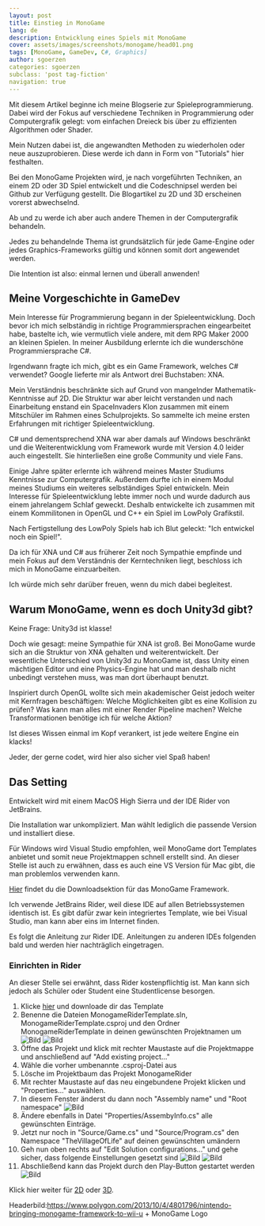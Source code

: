 ```yaml
---
layout: post
title: Einstieg in MonoGame
lang: de
description: Entwicklung eines Spiels mit MonoGame
cover: assets/images/screenshots/monogame/head01.png
tags: [MonoGame, GameDev, C#, Graphics]
author: sgoerzen
categories: sgoerzen
subclass: 'post tag-fiction'
navigation: true
---
```

Mit diesem Artikel beginne ich meine Blogserie zur Spieleprogrammierung.
Dabei wird der Fokus auf verschiedene Techniken in Programmierung oder Computergrafik gelegt: vom einfachen Dreieck bis über zu effizienten Algorithmen oder Shader.

Mein Nutzen dabei ist, die angewandten Methoden zu wiederholen oder neue auszuprobieren. Diese werde ich dann in Form von "Tutorials" hier festhalten. 

Bei den MonoGame Projekten wird, je nach vorgeführten Techniken, an einem 2D oder 3D Spiel entwickelt und die Codeschnipsel werden bei Github zur Verfügung gestellt.
Die Blogartikel zu 2D und 3D erscheinen vorerst abwechselnd.

Ab und zu werde ich aber auch andere Themen in der Computergrafik behandeln.

Jedes zu behandelnde Thema ist grundsätzlich für jede Game-Engine oder jedes Graphics-Frameworks gültig und können somit dort angewendet werden.

Die Intention ist also: einmal lernen und überall anwenden! 

## Meine Vorgeschichte in GameDev
Mein Interesse für Programmierung begann in der Spieleentwicklung. Doch bevor ich mich selbständig in richtige Programmiersprachen eingearbeitet habe,
bastelte ich, wie vermutlich viele andere, mit dem RPG Maker 2000 an kleinen Spielen.
In meiner Ausbildung erlernte ich die wunderschöne Programmiersprache C#.

Irgendwann fragte ich mich, gibt es ein Game Framework, welches C# verwendet? Google lieferte mir als Antwort drei Buchstaben: XNA.

Mein Verständnis beschränkte sich auf Grund von mangelnder Mathematik-Kenntnisse auf 2D. Die Struktur war aber leicht verstanden und nach Einarbeitung enstand ein SpaceInvaders Klon zusammen mit einem Mitschüler im Rahmen eines Schulprojekts.
So sammelte ich meine ersten Erfahrungen mit richtiger Spieleentwicklung. 

C# und dementsprechend XNA war aber damals auf Windows beschränkt und die Weiterentwicklung vom Framework wurde mit Version 4.0 leider auch eingestellt. Sie hinterließen eine große Community und viele Fans.

Einige Jahre später erlernte ich während meines Master Studiums Kenntnisse zur Computergrafik. 
Außerdem durfte ich in einem Modul meines Studiums ein weiteres selbständiges Spiel entwickeln. Mein Interesse für Spieleentwicklung lebte immer noch und wurde dadurch aus einem jahrelangem Schlaf geweckt.
Deshalb entwickelte ich zusammen mit einem Kommilitonen in OpenGL und C++ ein Spiel im LowPoly Grafikstil.

Nach Fertigstellung des LowPoly Spiels hab ich Blut geleckt: "Ich entwickel noch ein Spiel!".

Da ich für XNA und C# aus früherer Zeit noch Sympathie empfinde und mein Fokus auf dem Verständnis der Kerntechniken liegt, beschloss ich mich in MonoGame einzuarbeiten.

Ich würde mich sehr darüber freuen, wenn du mich dabei begleitest.

## Warum MonoGame, wenn es doch Unity3d gibt?
Keine Frage: Unity3d ist klasse!

Doch wie gesagt: meine Sympathie für XNA ist groß. Bei MonoGame wurde sich an die Struktur von XNA gehalten und weiterentwickelt.
Der wesentliche Unterschied von Unity3d zu MonoGame ist, dass Unity einen mächtigen Editor und eine Physics-Engine hat und man deshalb nicht unbedingt verstehen muss, was man dort überhaupt benutzt.

Inspiriert durch OpenGL wollte sich mein akademischer Geist jedoch weiter mit Kernfragen beschäftigen:
Welche Möglichkeiten gibt es eine Kollision zu prüfen? Was kann man alles mit einer Render Pipeline machen? Welche Transformationen benötige ich für welche Aktion?
 
Ist dieses Wissen einmal im Kopf verankert, ist jede weitere Engine ein klacks!

Jeder, der gerne codet, wird hier also sicher viel Spaß haben!

## Das Setting
Entwickelt wird mit einem MacOS High Sierra und der IDE Rider von JetBrains.

Die Installation war unkompliziert. Man wählt lediglich  die passende Version und installiert diese.

Für Windows wird Visual Studio empfohlen, weil MonoGame dort Templates anbietet und somit neue Projektmappen schnell erstellt sind. An dieser Stelle ist auch zu erwähnen, dass es auch eine VS Version für Mac gibt, die man problemlos verwenden kann.

[Hier](http://community.monogame.net/t/monogame-3-7-1-release/11173) findet du die Downloadsektion für das MonoGame Framework.

Ich verwende JetBrains Rider, weil diese IDE auf allen Betriebssystemen identisch ist. Es gibt dafür zwar kein integriertes Template, wie bei Visual Studio, man kann aber eins im Internet finden.

Es folgt die Anleitung zur Rider IDE. Anleitungen zu anderen IDEs folgenden bald und werden hier nachträglich eingetragen.

### Einrichten in Rider
An dieser Stelle sei erwähnt, dass Rider kostenpflichtig ist. Man kann sich jedoch als Schüler oder Student eine Studentlicense besorgen.
1. Klicke [hier](https://github.com/Limeoats/Monogame-Rider-Template) und downloade dir das Template 
2. Benenne die Dateien MonogameRiderTemplate.sln, MonogameRiderTemplate.csproj und den Ordner MonogameRiderTemplate in deinen gewünschten Projektnamen um ![Bild](/assets/images/screenshots/monogame/01.png "Old Names") ![Bild](/assets/images/screenshots/monogame/02.png "New names")
3. Öffne das Projekt und klick mit rechter Maustaste auf die Projektmappe und anschließend auf "Add existing project..."
4. Wähle die vorher umbenannte .csproj-Datei aus
5. Lösche im Projektbaum das Projekt MonogameRider
6. Mit rechter Maustaste auf das neu eingebundene Projekt klicken und "Properties..." auswählen.
7. In diesem Fenster änderst du dann noch "Assembly name" und "Root namespace" ![Bild](/assets/images/screenshots/monogame/03.png "Project properties")
8. Ändere ebenfalls in Datei "Properties/AssembyInfo.cs" alle gewünschten Einträge.
9. Jetzt nur noch in "Source/Game.cs" und "Source/Program.cs" den Namespace "TheVillageOfLife" auf deinen gewünschten umändern
10. Geh nun oben rechts auf "Edit Solution configurations..." und gehe sicher, dass folgende Einstellungen gesetzt sind ![Bild](/assets/images/screenshots/monogame/04.png "Project configuration 1") ![Bild](/assets/images/screenshots/monogame/05.png "Project configuration 2") 
11. Abschließend kann das Projekt durch den Play-Button gestartet werden ![Bild](/assets/images/screenshots/monogame/06.png "Game Window")

Klick hier weiter für [2D](/Erstes-Sprite) oder [3D](/Erstes-Dreieck).

Headerbild:https://www.polygon.com/2013/10/4/4801796/nintendo-bringing-monogame-framework-to-wii-u + MonoGame Logo